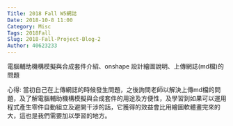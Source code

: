 ```yaml
---
Title: 2018 Fall W5網誌
Date: 2018-10-8 11:00
Category: Misc
Tags: 2018Fall
Slug: 2018-Fall-Project-Blog-2
Author: 40623233
---
```

電腦輔助機構模擬與合成套件介紹、onshape 設計繪圖說明、上傳網誌(md檔)的問題


<!-- PELICAN_END_SUMMARY -->

心得:
當初自己在上傳網誌的時候發生問題，之後詢問老師以解決上傳md檔的問題，及了解電腦輔助機構模擬與合成套件的用途及方便性，及學習到如果可以運用程式產生零件自動組立及避開干涉的話，它獲得的效益會比用繪圖軟體畫完來的大，這也是我們需要加以學習的地方。


